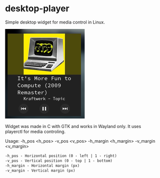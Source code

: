 # desktop-player
Simple desktop widget for media control in Linux.

![alt text](https://github.com/mikulskidawid/desktop-player/blob/main/widget_screenshot.png "creenshot")

Widget was made in C with GTK and works in Wayland only. It uses playerctl for media controling.

Usage: -h_pos <h_pos> -v_pos <v_pos> -h_margin <h_margin> -v_margin <v_margin>

    -h_pos - Horizontal position (0 - left | 1 - right)
    -v_pos - Vertical position (0 - top | 1 - bottom)
    -h_margin - Horizontal margin (px)
    -v_margin - Vertical margin (px)
